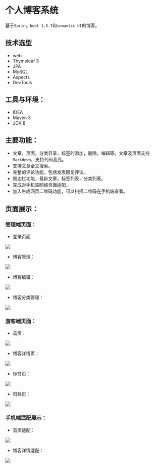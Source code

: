 # 个人博客系统

基于`Spring boot 1.5.7`和`semantic UI`的博客。   

## 技术选型

* web
* Thymeleaf 3
* JPA
* MySQL
* Aspects
* DevTools

## 工具与环境：

* IDEA
* Maven 3
* JDK 8


## 主要功能：
* 文章，页面，分类目录，标签的添加，删除，编辑等。文章及页面支持`Markdown`，支持代码高亮。
* 支持文章全文搜索。
* 完整的评论功能，包括发表回复评论。
* 侧边栏功能，最新文章，标签列表，分类列表。
* 完成对手机端网络页面适配。
* 加入生成网页二维码功能，可以扫描二维码在手机端查看。

## 页面展示：

### 管理端页面：

* 登录页面
<img src="https://github.com/yuangccc/Blog/blob/devblog/README_img/%E7%99%BB%E5%BD%95%E9%A1%B5.jpg">

* 博客管理：
<img src="https://github.com/yuangccc/Blog/blob/devblog/README_img/%E5%8D%9A%E5%AE%A2%E7%AE%A1%E7%90%86.jpg">

* 博客编辑：
<img src="https://github.com/yuangccc/Blog/blob/devblog/README_img/%E5%8D%9A%E5%AE%A2%E7%BC%96%E8%BE%91%E9%A1%B5%E9%9D%A2.jpg">

* 博客分类管理：
<img src="https://github.com/yuangccc/Blog/blob/devblog/README_img/%E5%8D%9A%E5%AE%A2%E5%88%86%E7%B1%BB%E7%AE%A1%E7%90%86.jpg">

### 游客端页面：

* 首页：
<img src="https://github.com/yuangccc/Blog/blob/devblog/README_img/%E9%A6%96%E9%A1%B5.jpg">

* 博客详情页：
<img src="https://github.com/yuangccc/Blog/blob/devblog/README_img/%E5%8D%9A%E5%AE%A2%E9%A1%B5.jpg">

* 标签页：
<img src="https://github.com/yuangccc/Blog/blob/devblog/README_img/%E6%A0%87%E7%AD%BE%E9%A1%B5.jpg">

* 归档页：
<img src="https://github.com/yuangccc/Blog/blob/devblog/README_img/%E5%BD%92%E6%A1%A3%E9%A1%B5.jpg">

### 手机端适配展示：

* 首页适配：
<img src="https://github.com/yuangccc/Blog/blob/devblog/README_img/%E9%A6%96%E9%A1%B5%E6%89%8B%E6%9C%BA.jpg">

* 博客详情适配：
<img src="https://github.com/yuangccc/Blog/blob/devblog/README_img/%E5%8D%9A%E5%AE%A2%E6%89%8B%E6%9C%BA.jpg">
